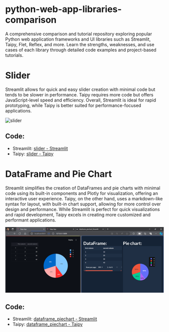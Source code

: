 # python-web-app-libraries-comparison
A comprehensive comparison and tutorial repository exploring popular Python web application frameworks and UI libraries such as Streamlit, Taipy, Flet, Reflex, and more. Learn the strengths, weaknesses, and use cases of each library through detailed code examples and project-based tutorials.

# Slider
Streamlit allows for quick and easy slider creation with minimal code but tends to be slower in performance. Taipy requires more code but offers JavaScript-level speed and efficiency. Overall, Streamlit is ideal for rapid prototyping, while Taipy is better suited for performance-focused applications.

![slider](/assets/slider-Streamlit_vs._Taipy.gif)

## Code:
- Streamlit: [slider - Streamlit](./slider%20-%20Streamlit.py)
- Taipy: [slider - Taipy](./slider%20-%20Taipy.py)

# DataFrame and Pie Chart
Streamlit simplifies the creation of DataFrames and pie charts with minimal code using its built-in components and Plotly for visualization, offering an interactive user experience. Taipy, on the other hand, uses a markdown-like syntax for layout, with built-in chart support, allowing for more control over design and performance. While Streamlit is perfect for quick visualizations and rapid development, Taipy excels in creating more customized and performant applications.

![DataFrame and Pie Chart](assets/dataframe_piechart.png)

## Code:
- Streamlit: [dataframe_piechart - Streamlit](./dataframe_piechart_Streamlit.py)
- Taipy: [dataframe_piechart - Taipy](./dataframe_piechart_Taipy.py)

